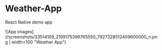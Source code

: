 # Weather-App
React Native demo app

![App images](/screenshots/33514109_2199175396765550_7927328512409600000_n.png | width=100 "Weather App")
